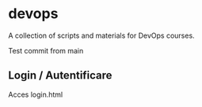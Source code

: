 # devops


A collection of scripts and materials for DevOps courses.

Test commit from main


## Login / Autentificare
Acces login.html
